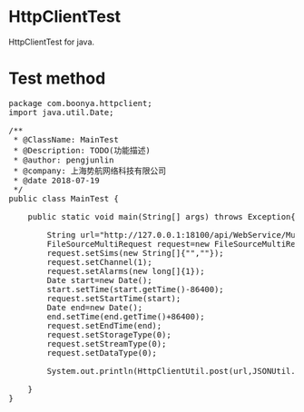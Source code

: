 # HttpClientTest
HttpClientTest for java.

# Test method
<pre>
package com.boonya.httpclient;
import java.util.Date;

/**
 * @ClassName: MainTest
 * @Description: TODO(功能描述)
 * @author: pengjunlin
 * @company: 上海势航网络科技有限公司
 * @date 2018-07-19
 */
public class MainTest {

    public static void main(String[] args) throws Exception{

        String url="http://127.0.0.1:18100/api/WebService/MultiSIMAlarmForJsonParam";
        FileSourceMultiRequest request=new FileSourceMultiRequest();
        request.setSims(new String[]{"",""});
        request.setChannel(1);
        request.setAlarms(new long[]{1});
        Date start=new Date();
        start.setTime(start.getTime()-86400);
        request.setStartTime(start);
        Date end=new Date();
        end.setTime(end.getTime()+86400);
        request.setEndTime(end);
        request.setStorageType(0);
        request.setStreamType(0);
        request.setDataType(0);

        System.out.println(HttpClientUtil.post(url,JSONUtil.toJson(request)));

    }
}

</pre>
